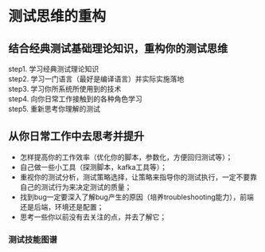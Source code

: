 # 测试思维的重构

## 结合经典测试基础理论知识，重构你的测试思维

step1. 学习经典测试理论知识  
step2. 学习一门语言（最好是编译语言）并实际实施落地  
step3. 学习你所系统所使用到的技术  
step4. 向你日常工作接触到的各种角色学习  
step5. 重新思考你理解的测试  

## 从你日常工作中去思考并提升

* 怎样提高你的工作效率（优化你的脚本，参数化，方便回归测试等）；
* 自己做一些小工具（探测脚本，kafka工具等）；
* 重视你的测试分析，测试策略选择，让策略来指导你的测试执行，一定不要靠自己的测试行为来决定测试的质量；
* 找到bug一定要深入了解bug产生的原因（培养troubleshooting能力），前端还是后端，环境还是配置；
* 思考一些你以前没有去关注的点，并去了解它；

### 测试技能图谱
